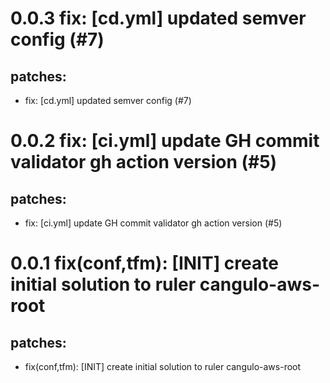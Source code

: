 # 0.0.3 fix: [cd.yml] updated semver config (#7)

## patches:
* fix: [cd.yml] updated semver config (#7)

# 0.0.2 fix: [ci.yml] update GH commit validator gh action version (#5)

## patches:
* fix: [ci.yml] update GH commit validator gh action version (#5)

# 0.0.1 fix(conf,tfm): [INIT] create initial solution to ruler cangulo-aws-root

## patches:
* fix(conf,tfm): [INIT] create initial solution to ruler cangulo-aws-root


